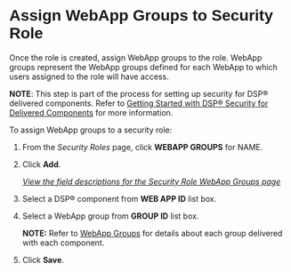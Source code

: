 # <span style="font-family: Arial, sans-serif;">Assign WebApp Groups to Security Role</span>

Once the role is created, assign WebApp groups to the role. WebApp
groups represent the WebApp groups defined for each WebApp to which
users assigned to the role will have access.

<span style="font-weight: bold;">NOTE</span>: This step is part of the
process for setting up security for DSP® delivered components. Refer to
[Getting Started with DSP® Security for Delivered
Components](GettingStartedwDSPSecurityDlvrdComps.htm) for more
information.

To assign WebApp groups to a security role:

1.  From the *Security Roles* page, click **WEBAPP GROUPS** for NAME.

2.  Click **Add**.
    
    *[View the field descriptions for the Security Role WebApp Groups
    page](../Page_Desc/Security_Role_WebApp_Groups.htm)*

3.  Select a DSP® component from **WEB APP ID** list box.

4.  Select a WebApp group from **GROUP ID** list box.
    
    <span style="font-weight: bold;">NOTE:</span> Refer to [WebApp
    Groups](WebApp_Groups.htm) for details about each group delivered
    with each component.

5.  Click **Save**.
